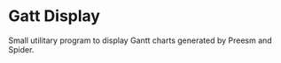 Gatt Display
============

Small utilitary program to display Gantt charts generated by Preesm and Spider.
